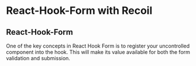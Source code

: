 # React-Hook-Form with Recoil

## React-Hook-Form
One of the key concepts in React Hook Form is to register your uncontrolled component into the hook. This will make its value available for both the form validation and submission.

